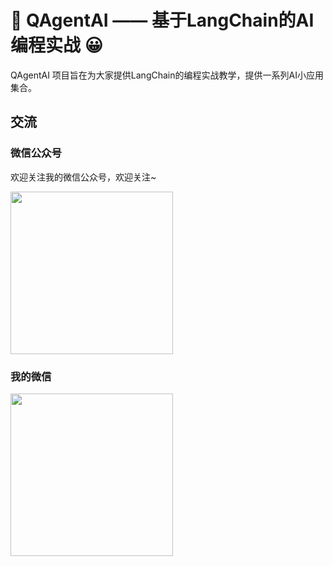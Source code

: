 # 🚀 QAgentAI —— 基于LangChain的AI编程实战 😀


QAgentAI 项目旨在为大家提供LangChain的编程实战教学，提供一系列AI小应用集合。




## 交流

### 微信公众号

欢迎关注我的微信公众号，欢迎关注~

<img src="https://qagentai-blog.oss-cn-qingdao.aliyuncs.com/static/images/qiushuizhaji-wxgzh.jpg" width="260px">

### 我的微信 

<img src="https://qagentai-blog.oss-cn-qingdao.aliyuncs.com/static/images/qiushui-weixin.jpg" width="260px">


